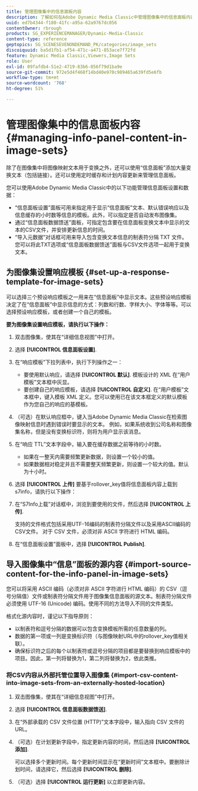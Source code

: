 ```yaml
---
title: 管理图像集中的信息面板内容
description: 了解如何在Adobe Dynamic Media Classic中管理图像集中的信息面板内容。
uuid: ed7b4344-f180-41fc-a95a-62a9767dc056
contentOwner: rbrough
products: SG_EXPERIENCEMANAGER/Dynamic-Media-Classic
content-type: reference
geptopics: SG_SCENESEVENONDEMAND_PK/categories/image_sets
discoiquuid: ba5d1fb1-af54-471c-a471-853ace7f72fd
feature: Dynamic Media Classic,Viewers,Image Sets
role: User
exl-id: 09fafdb4-51e2-4719-83b6-056f79d1ba9e
source-git-commit: 972e5d4f468f14bd40e970c989465a639fd5e6fb
workflow-type: tm+mt
source-wordcount: '768'
ht-degree: 51%

---
```


# 管理图像集中的信息面板内容{#managing-info-panel-content-in-image-sets}

除了在图像集中将图像映射文本用于变换之外，还可以使用“信息面板”添加大量变换文本（包括链接）。还可以使用定时缓存和计划内容更新来管理信息面板。

您可以使用Adobe Dynamic Media Classic中的以下功能管理信息面板设置和数据：

* “信息面板设置”面板可用来指定用于显示“信息面板”文本、默认错误响应以及信息缓存的小时数等信息的模板。此外，可以指定是否自动发布图像集。
* 通过“信息面板数据馈送”面板，可指定包含要在信息面板变换文本中显示的文本的CSV文件，并安排更新信息的时间。
* “导入元数据”对话框可用来导入包含变换文本信息的制表符分隔 TXT 文件。您可以将此TXT选项或“信息面板数据馈送”面板与CSV文件选项一起用于变换文本。

## 为图像集设置响应模板 {#set-up-a-response-template-for-image-sets}

可以选择三个预设响应模板之一用来在“信息面板”中显示文本。这些预设响应模板决定了在“信息面板”中显示信息的方式：列数和行数、字样大小、字体等等。可以选择预设响应模板，或者创建一个自己的模板。

**要为图像集设置响应模板，请执行以下操作：**

1. 双击图像集，使其在“详细信息视图”中打开。
1. 选择 **[!UICONTROL 信息面板设置]**.
1. 在“响应模板”下拉列表中，执行下列操作之一：

   * 要使用默认响应，请选择 **[!UICONTROL 默认]**. 模板设计的 XML 在“用户模板”文本框中灰显。
   * 要创建自己的响应模板，请选择 **[!UICONTROL 自定义]**. 在“用户模板”文本框中，键入模板 XML 定义。您可以使用已在该文本框定义的默认模板作为您自己的响应的基模板。

1. （可选）在默认响应框中，键入当Adobe Dynamic Media Classic在检索图像映射信息时遇到错误时要显示的文本。 例如，如果系统收到公司名称和图像集名称，但是没有变换标识符，则将为用户显示该消息。
1. 在“响应 TTL”文本字段中，输入要在缓存数据之前等待的小时数。

   * 如果在一整天内需要频繁更新数据，则设置一个较小的值。
   * 如果数据相对稳定并且不需要整天频繁更新，则设置一个较大的值。默认为十小时。

1. 选择 **[!UICONTROL 上传]** 要基于rollover_key值将信息面板内容上载到s7info，请执行以下操作：
1. 在“S7Info上载”对话框中，浏览到要使用的文件，然后选择 **[!UICONTROL 上传]**.

   支持的文件格式包括采用UTF-16编码的制表符分隔文件以及采用ASCII编码的CSV文件。 对于 CSV 文件，必须对非 ASCII 字符进行 HTML 编码。

1. 在“信息面板设置”面板中，选择 **[!UICONTROL Publish]**.

## 导入图像集中“信息”面板的源内容 {#import-source-content-for-the-info-panel-in-image-sets}

您可以将采用 ASCII 编码（必须对非 ASCII 字符进行 HTML 编码）的 CSV（逗号分隔值）文件或制表符分隔文件用于图像集信息面板的源文本。制表符分隔文件必须使用 UTF-16 (Unicode) 编码。使用不同的方法导入不同的文件类型。

格式化源内容时，谨记以下指导原则：

* 以制表符和逗号分隔的数据可以包含变换模板所需的任意数量的列。
* 数据的第一项或一列是变换标识符（与图像映射URL中的rollover_key值相关联）。
* 确保标识符之后的每个以制表符或逗号分隔的项目都是要替换到响应模板中的项目。因此，第一列将替换为$1$，第二列将替换为$2$，依此类推。

### 将CSV内容从外部托管位置导入图像集 {#import-csv-content-into-image-sets-from-an-externally-hosted-location}

1. 双击图像集，使其在“详细信息视图”中打开。
1. 选择 **[!UICONTROL 信息面板数据馈送]**.
1. 在“外部承载的 CSV 文件位置 (HTTP)”文本字段中，输入指向 CSV 文件的 URL。
1. （可选）在计划更新字段中，指定更新内容的时间，然后选择 **[!UICONTROL 添加]**.

   可以选择多个更新时间。每个更新时间显示在“更新时间”文本框中。要删除计划时间，请选择它，然后选择 **[!UICONTROL 删除]**.

1. （可选）选择 **[!UICONTROL 运行更新]** 以立即更新内容。
